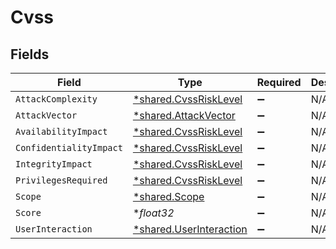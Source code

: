 # Cvss


## Fields

| Field                                                                    | Type                                                                     | Required                                                                 | Description                                                              |
| ------------------------------------------------------------------------ | ------------------------------------------------------------------------ | ------------------------------------------------------------------------ | ------------------------------------------------------------------------ |
| `AttackComplexity`                                                       | [*shared.CvssRiskLevel](../../../pkg/models/shared/cvssrisklevel.md)     | :heavy_minus_sign:                                                       | N/A                                                                      |
| `AttackVector`                                                           | [*shared.AttackVector](../../../pkg/models/shared/attackvector.md)       | :heavy_minus_sign:                                                       | N/A                                                                      |
| `AvailabilityImpact`                                                     | [*shared.CvssRiskLevel](../../../pkg/models/shared/cvssrisklevel.md)     | :heavy_minus_sign:                                                       | N/A                                                                      |
| `ConfidentialityImpact`                                                  | [*shared.CvssRiskLevel](../../../pkg/models/shared/cvssrisklevel.md)     | :heavy_minus_sign:                                                       | N/A                                                                      |
| `IntegrityImpact`                                                        | [*shared.CvssRiskLevel](../../../pkg/models/shared/cvssrisklevel.md)     | :heavy_minus_sign:                                                       | N/A                                                                      |
| `PrivilegesRequired`                                                     | [*shared.CvssRiskLevel](../../../pkg/models/shared/cvssrisklevel.md)     | :heavy_minus_sign:                                                       | N/A                                                                      |
| `Scope`                                                                  | [*shared.Scope](../../../pkg/models/shared/scope.md)                     | :heavy_minus_sign:                                                       | N/A                                                                      |
| `Score`                                                                  | **float32*                                                               | :heavy_minus_sign:                                                       | N/A                                                                      |
| `UserInteraction`                                                        | [*shared.UserInteraction](../../../pkg/models/shared/userinteraction.md) | :heavy_minus_sign:                                                       | N/A                                                                      |